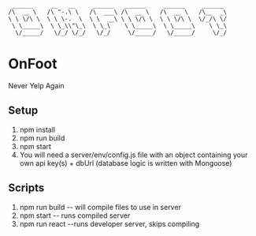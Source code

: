```
 ______     __   __     ______   ______     ______     ______
/\  __ \   /\ "-.\ \   /\  ___\ /\  __ \   /\  __ \   /\__  _\
\ \ \/\ \  \ \ \-.  \  \ \  __\ \ \ \/\ \  \ \ \/\ \  \/_/\ \/
 \ \_____\  \ \_\\"\_\  \ \_\    \ \_____\  \ \_____\    \ \_\
  \/_____/   \/_/ \/_/   \/_/     \/_____/   \/_____/     \/_/

```

# OnFoot
Never Yelp Again

## Setup

1. npm install
2. npm run build
3. npm start
4. You will need a server/env/config.js file with an object containing your own api key(s) + dbUrl (database logic is written with Mongoose)


## Scripts

1. npm run build -- will compile files to use in server
2. npm start -- runs compiled server
3. npm run react --runs developer server, skips compiling





